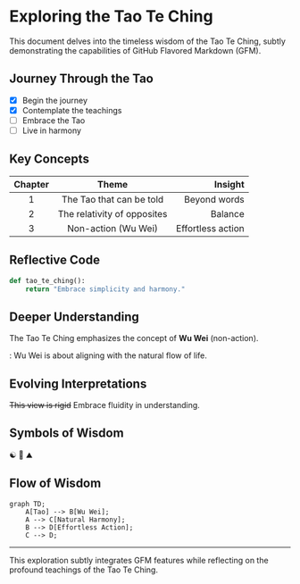 # Exploring the Tao Te Ching

This document delves into the timeless wisdom of the Tao Te Ching, subtly demonstrating the capabilities of GitHub Flavored Markdown (GFM).

## Journey Through the Tao

- [x] Begin the journey
- [x] Contemplate the teachings
- [ ] Embrace the Tao
- [ ] Live in harmony

## Key Concepts

| Chapter |            Theme            |           Insight |
| :-----: | :-------------------------: | ----------------: |
|    1    |  The Tao that can be told   |      Beyond words |
|    2    | The relativity of opposites |           Balance |
|    3    |     Non-action (Wu Wei)     | Effortless action |

## Reflective Code

```python
def tao_te_ching():
    return "Embrace simplicity and harmony."
```

## Deeper Understanding

The Tao Te Ching emphasizes the concept of **Wu Wei** (non-action).

: Wu Wei is about aligning with the natural flow of life.

## Evolving Interpretations

~~This view is rigid~~ Embrace fluidity in understanding.

## Symbols of Wisdom

:yin_yang: :leaves: :mountain:

## Flow of Wisdom

```mermaid
graph TD;
    A[Tao] --> B[Wu Wei];
    A --> C[Natural Harmony];
    B --> D[Effortless Action];
    C --> D;
```

---

This exploration subtly integrates GFM features while reflecting on the profound teachings of the Tao Te Ching.
